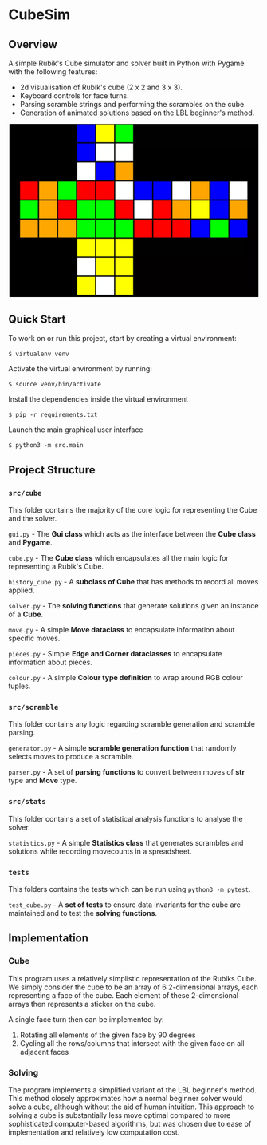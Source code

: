 # CubeSim
## Overview
A simple Rubik's Cube simulator and solver built in Python with Pygame with the following features:
* 2d visualisation of Rubik's cube (2 x 2 and 3 x 3).
* Keyboard controls for face turns.
* Parsing scramble strings and performing the scrambles on the cube.
* Generation of animated solutions based on the LBL beginner's method.

<p align="center">
<img src="/cover.webp" width="500">
<p>

## Quick Start
To work on or run this project, start by creating a virtual environment:
```
$ virtualenv venv
```

Activate the virtual environment by running:
```
$ source venv/bin/activate
```

Install the dependencies inside the virtual environment
```
$ pip -r requirements.txt
```

Launch the main graphical user interface
```
$ python3 -m src.main
```

## Project Structure
### ``src/cube``
This folder contains the majority of the core logic for representing the Cube and the solver.

``gui.py`` - The **Gui class** which acts as the interface between the **Cube class** and **Pygame**.

``cube.py`` - The **Cube class** which encapsulates all the main logic for representing a Rubik's Cube.

``history_cube.py`` - A **subclass of Cube** that has methods to record all moves applied.

``solver.py`` - The **solving functions** that generate solutions given an instance of a **Cube**.

``move.py`` - A simple **Move dataclass** to encapsulate information about specific moves.

``pieces.py`` - Simple **Edge and Corner dataclasses** to encapsulate information about pieces.

``colour.py`` - A simple **Colour type definition** to wrap around RGB colour tuples.

### ``src/scramble``
This folder contains any logic regarding scramble generation and scramble parsing.

``generator.py`` - A simple **scramble generation function** that randomly selects moves to produce a scramble.

``parser.py`` - A set of **parsing functions** to convert between moves of **str** type and **Move** type.

### ``src/stats``
This folder contains a set of statistical analysis functions to analyse the solver.

``statistics.py`` - A simple **Statistics class** that generates scrambles and solutions while recording movecounts in a spreadsheet.

### ``tests``
This folders contains the tests which can be run using ``python3 -m pytest``.

``test_cube.py`` - A **set of tests** to ensure data invariants for the cube are maintained and to test the **solving functions**.
 
## Implementation ##
### Cube ###
This program uses a relatively simplistic representation of the Rubiks Cube. We simply consider the cube to be an array of 6 2-dimensional arrays, each representing a face of the cube. Each element of these 2-dimensional arrays then represents a sticker on the cube.

A single face turn then can be implemented by:

1. Rotating all elements of the given face by 90 degrees
2. Cycling all the rows/columns that intersect with the given face on all adjacent faces

### Solving ###
The program implements a simplified variant of the LBL beginner's method. This method closely approximates how a normal beginner solver would solve a cube, although without the aid of human intuition. This approach to solving a cube is substantially less move optimal compared to more sophisticated computer-based algorithms, but was chosen due to ease of implementation and relatively low computation cost.
